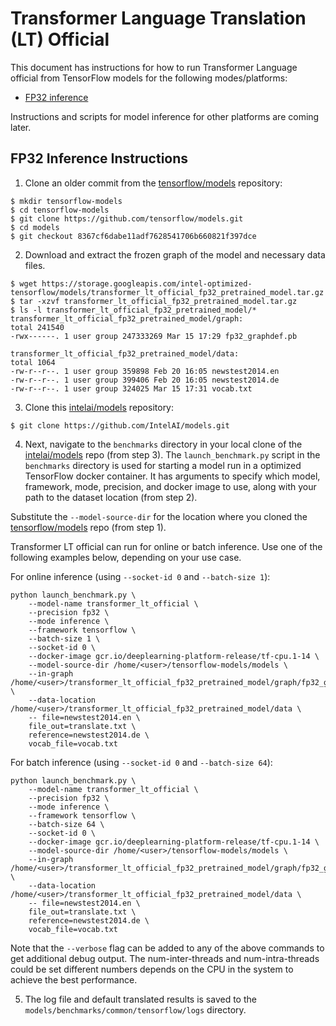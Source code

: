 # Transformer Language Translation (LT) Official

This document has instructions for how to run Transformer Language official from TensorFlow models
for the following modes/platforms:
* [FP32 inference](#fp32-inference-instructions)

Instructions and scripts for model inference for other platforms are coming later.

## FP32 Inference Instructions
1. Clone an older commit from the [tensorflow/models](https://github.com/tensorflow/models.git) repository:

```
$ mkdir tensorflow-models
$ cd tensorflow-models
$ git clone https://github.com/tensorflow/models.git
$ cd models
$ git checkout 8367cf6dabe11adf7628541706b660821f397dce
```

2. Download and extract the frozen graph of the model and necessary data files.

```
$ wget https://storage.googleapis.com/intel-optimized-tensorflow/models/transformer_lt_official_fp32_pretrained_model.tar.gz
$ tar -xzvf transformer_lt_official_fp32_pretrained_model.tar.gz
$ ls -l transformer_lt_official_fp32_pretrained_model/*
transformer_lt_official_fp32_pretrained_model/graph:
total 241540
-rwx------. 1 user group 247333269 Mar 15 17:29 fp32_graphdef.pb

transformer_lt_official_fp32_pretrained_model/data:
total 1064
-rw-r--r--. 1 user group 359898 Feb 20 16:05 newstest2014.en
-rw-r--r--. 1 user group 399406 Feb 20 16:05 newstest2014.de
-rw-r--r--. 1 user group 324025 Mar 15 17:31 vocab.txt
```

3. Clone this [intelai/models](https://github.com/IntelAI/models)
repository:

```
$ git clone https://github.com/IntelAI/models.git
```

4. Next, navigate to the `benchmarks` directory in your local clone of
the [intelai/models](https://github.com/IntelAI/models) repo (from step 3).
The `launch_benchmark.py` script in the `benchmarks` directory is
used for starting a model run in a optimized TensorFlow docker
container. It has arguments to specify which model, framework, mode,
precision, and docker image to use, along with your path to the dataset location (from step 2).

Substitute the `--model-source-dir` for the location where you cloned the
[tensorflow/models](https://github.com/tensorflow/models.git) repo
(from step 1).

Transformer LT official can run for online or batch inference. Use one of the following examples below, depending on
your use case.

For online inference (using `--socket-id 0` and `--batch-size 1`):

```
python launch_benchmark.py \
    --model-name transformer_lt_official \
    --precision fp32 \
    --mode inference \
    --framework tensorflow \
    --batch-size 1 \
    --socket-id 0 \
    --docker-image gcr.io/deeplearning-platform-release/tf-cpu.1-14 \
    --model-source-dir /home/<user>/tensorflow-models/models \
    --in-graph /home/<user>/transformer_lt_official_fp32_pretrained_model/graph/fp32_graphdef.pb \
    --data-location /home/<user>/transformer_lt_official_fp32_pretrained_model/data \
    -- file=newstest2014.en \
    file_out=translate.txt \
    reference=newstest2014.de \
    vocab_file=vocab.txt
```

For batch inference (using `--socket-id 0` and `--batch-size 64`):

```
python launch_benchmark.py \
    --model-name transformer_lt_official \
    --precision fp32 \
    --mode inference \
    --framework tensorflow \
    --batch-size 64 \
    --socket-id 0 \
    --docker-image gcr.io/deeplearning-platform-release/tf-cpu.1-14 \
    --model-source-dir /home/<user>/tensorflow-models/models \
    --in-graph /home/<user>/transformer_lt_official_fp32_pretrained_model/graph/fp32_graphdef.pb \
    --data-location /home/<user>/transformer_lt_official_fp32_pretrained_model/data \
    -- file=newstest2014.en \
    file_out=translate.txt \
    reference=newstest2014.de \
    vocab_file=vocab.txt

```

Note that the `--verbose` flag can be added to any of the above commands
to get additional debug output.
The num-inter-threads and num-intra-threads could be set different numbers depends on 
the CPU in the system to achieve the best performance.

5.  The log file and default translated results is saved to the `models/benchmarks/common/tensorflow/logs` directory.

